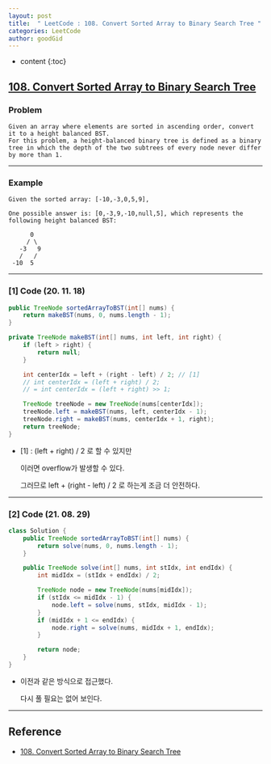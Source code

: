 ```yaml
---
layout: post
title:  " LeetCode : 108. Convert Sorted Array to Binary Search Tree "
categories: LeetCode
author: goodGid
---
```

* content
{:toc}

## [108. Convert Sorted Array to Binary Search Tree](https://leetcode.com/problems/convert-sorted-array-to-binary-search-tree/)

### Problem

```
Given an array where elements are sorted in ascending order, convert it to a height balanced BST.
For this problem, a height-balanced binary tree is defined as a binary tree in which the depth of the two subtrees of every node never differ by more than 1.
```

---

### Example

```
Given the sorted array: [-10,-3,0,5,9],

One possible answer is: [0,-3,9,-10,null,5], which represents the following height balanced BST:

      0
     / \
   -3   9
   /   /
 -10  5
```



---

### [1] Code (20. 11. 18)

``` java
public TreeNode sortedArrayToBST(int[] nums) {
    return makeBST(nums, 0, nums.length - 1);
}

private TreeNode makeBST(int[] nums, int left, int right) {
    if (left > right) {
        return null;
    }

    int centerIdx = left + (right - left) / 2; // [1]
    // int centerIdx = (left + right) / 2;
    // = int centerIdx = (left + right) >> 1;

    TreeNode treeNode = new TreeNode(nums[centerIdx]);
    treeNode.left = makeBST(nums, left, centerIdx - 1);
    treeNode.right = makeBST(nums, centerIdx + 1, right);
    return treeNode;
}
```

* [1] : (left + right) / 2 로 할 수 있지만

  이러면 overflow가 발생할 수 있다.

  그러므로 left + (right - left) / 2 로 하는게 조금 더 안전하다.

---

### [2] Code (21. 08. 29)

``` java
class Solution {
    public TreeNode sortedArrayToBST(int[] nums) {
        return solve(nums, 0, nums.length - 1);
    }

    public TreeNode solve(int[] nums, int stIdx, int endIdx) {
        int midIdx = (stIdx + endIdx) / 2;

        TreeNode node = new TreeNode(nums[midIdx]);
        if (stIdx <= midIdx - 1) {
            node.left = solve(nums, stIdx, midIdx - 1);
        }
        if (midIdx + 1 <= endIdx) {
            node.right = solve(nums, midIdx + 1, endIdx);
        }

        return node;
    }
}
```

* 이전과 같은 방식으로 접근했다.

  다시 풀 필요는 없어 보인다.

---

## Reference

* [108. Convert Sorted Array to Binary Search Tree](https://leetcode.com/problems/convert-sorted-array-to-binary-search-tree/)
